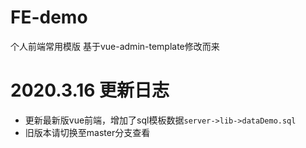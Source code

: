 # FE-demo
个人前端常用模版 基于vue-admin-template修改而来

# 2020.3.16 更新日志
- 更新最新版vue前端，增加了sql模板数据`server->lib->dataDemo.sql`
- 旧版本请切换至master分支查看